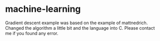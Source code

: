 # machine-learning
Gradient descent example was based on the example of mattnedrich.
Changed the algorithm a little bit and the language into C.
Please contact me if you found any error.
